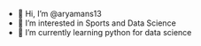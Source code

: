 - 👋 Hi, I’m @aryamans13
- 👀 I’m interested in Sports and Data Science
- 🌱 I’m currently learning python for data science

<!---
aryamans13/aryamans13 is a ✨ special ✨ repository because its `README.md` (this file) appears on your GitHub profile.
You can click the Preview link to take a look at your changes.
--->
